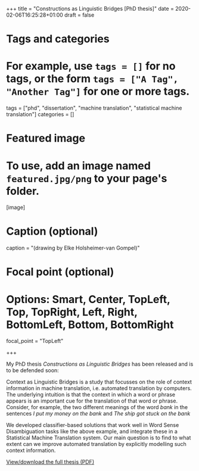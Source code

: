 +++
title = "Constructions as Linguistic Bridges [PhD thesis]"
date = 2020-02-06T16:25:28+01:00
draft = false

# Tags and categories
# For example, use `tags = []` for no tags, or the form `tags = ["A Tag", "Another Tag"]` for one or more tags.
tags = ["phd", "dissertation", "machine translation", "statistical machine translation"]
categories = []

# Featured image
# To use, add an image named `featured.jpg/png` to your page's folder.
[image]
  # Caption (optional)
  caption = "(drawing by Elke Holsheimer-van Gompel)"

  # Focal point (optional)
  # Options: Smart, Center, TopLeft, Top, TopRight, Left, Right, BottomLeft, Bottom, BottomRight
  focal_point = "TopLeft"

+++

My PhD thesis *Constructions as Linguistic Bridges* has been released and is to be defended soon:

Context as Linguistic Bridges is a study that focusses on the role of context information in machine translation, i.e.
automated translation by computers.  The underlying intuition is that the context in which a word or phrase appears is
an important cue for the translation of that word or phrase. Consider, for example, the two different meanings of the word
*bank* in the sentences *I put my money on the bank* and *The ship got stuck on the bank*

We developed classifier-based solutions that work well in Word Sense Disambiguation tasks like the above example, and
integrate these in a Statistical Machine Translation system.  Our main question is to find to what extent can we improve
automated translation by explicitly modelling such context information.

[View/download the full thesis (PDF)](https://proycon.anaproy.nl/pub/thesiswithcover.pdf)

